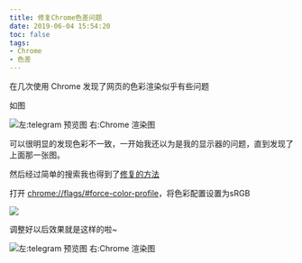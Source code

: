 ```yaml
---
title: 修复Chrome色差问题
date: 2019-06-04 15:54:20
toc: false
tags:
- Chrome
- 色差
---
```


在几次使用 Chrome 发现了网页的色彩渲染似乎有些问题<!--more-->

如图

![左:telegram 预览图 右:Chrome 渲染图](https://cdn.lvcshu.info/img/20190604001.png)

可以很明显的发现色彩不一致，一开始我还以为是我的显示器的问题，直到发现了上面那一张图。

然后经过简单的搜索我也得到了[修复的方法](https://segmentfault.com/a/1190000012818983)

打开 [chrome://flags/#force-color-profile](chrome://flags/#force-color-profile)，将色彩配置设置为sRGB

![](https://cdn.lvcshu.info/img/20190604003.jpeg)

调整好以后效果就是这样的啦~

![左:telegram 预览图 右:Chrome 渲染图](https://cdn.lvcshu.info/img/20190604002.png)


